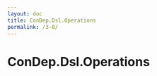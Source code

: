 ```yaml
---
layout: doc
title: ConDep.Dsl.Operations
permalink: /3-0/
---
```


ConDep.Dsl.Operations
=====================